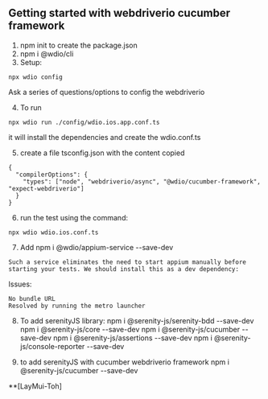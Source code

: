 ## Getting started with webdriverio cucumber framework
1. npm init to create the package.json
2. npm i @wdio/cli
3. Setup: 
```
npx wdio config
```
Ask a series of questions/options to config the webdriverio

4. To run
```
npx wdio run ./config/wdio.ios.app.conf.ts
```
it will install the dependencies and create the wdio.conf.ts

5. create a file tsconfig.json with the content copied
```
{
  "compilerOptions": {
    "types": ["node", "webdriverio/async", "@wdio/cucumber-framework", "expect-webdriverio"]
  }
}
```

6. run the test using the command:
```
npx wdio wdio.ios.conf.ts
```

7. Add npm i @wdio/appium-service --save-dev
```
Such a service eliminates the need to start appium manually before starting your tests. We should install this as a dev dependency:
```

Issues: 
```
No bundle URL 
Resolved by running the metro launcher
```

8. To add serenityJS library:
npm i @serenity-js/serenity-bdd --save-dev
npm i @serenity-js/core --save-dev
npm i @serenity-js/cucumber --save-dev
npm i @serenity-js/assertions --save-dev
npm i @serenity-js/console-reporter --save-dev

9. to add serenityJS with cucumber webdriverio framework
npm i @serenity-js/cucumber --save-dev

**[LayMui-Toh]
